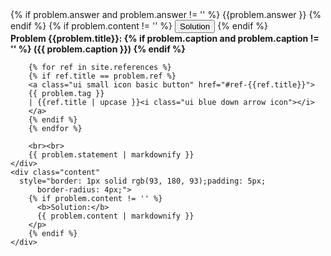 <div class="ui raised segment" id="prob-{{problem.title}}"> 
    <div class="title">
        <div class="ui right floated left labeled button" tabindex="0">
            {% if problem.answer and problem.answer != '' %}
            <a class="ui basic green right pointing label">
                {{problem.answer }} 
            </a>
            {% endif %}
            {% if problem.content != '' %}
            <button class="ui icon green small button">
                Solution
                <i class="dropdown icon"></i>
            </button>
            {% endif %}
        </div>    
        <b>Problem {{problem.title}}: 
            {% if problem.caption and problem.caption != '' %}
            ({{ problem.caption }})
            {% endif %}
        </b>
 
        {% for ref in site.references %}
        {% if ref.title == problem.ref %}
        <a class="ui small icon basic button" href="#ref-{{ref.title}}">
        {{ problem.tag }} 
        | {{ref.title | upcase }}<i class="ui blue down arrow icon"></i>
        </a>
        {% endif %}
        {% endfor %}
        
        <br><br>
        {{ problem.statement | markdownify }}
    </div>  
    <div class="content"
      style="border: 1px solid rgb(93, 180, 93);padding: 5px;
          border-radius: 4px;">
        {% if problem.content != '' %}
          <b>Solution:</b>
          {{ problem.content | markdownify }}
        </p>
        {% endif %}
    </div>
</div>